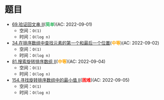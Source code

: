 # 题目

- [69.验证回文串 II](/src/main/java/leetcode/sub0069/README.md)(<b style="color: #2db55d">简单</b>)(AC: 2022-09-01)
  - 空间：`O(1)`
  - 时间：`O(log n)`
- [34.在排序数组中查找元素的第一个和最后一个位置](/src/main/java/leetcode/sub0034/README.md)(<b style="color: orange">中等</b>)(AC: 2022-09-02)
  - 空间：`O(1)`
  - 时间：`O(log n)`
- [81.搜索旋转排序数组 II](/src/main/java/leetcode/sub0081/README.md)(<b style="color: orange">中等</b>)(AC: 2022-09-04)
  - 空间：`O(1)`
  - 时间：`O(log n)`
- [154.寻找旋转排序数组中的最小值 II](/src/main/java/leetcode/sub0154/README.md)(<b style="color: red">困难</b>)(AC: 2022-09-05)
  - 空间：`O(1)`
  - 时间：`O(log n)`
